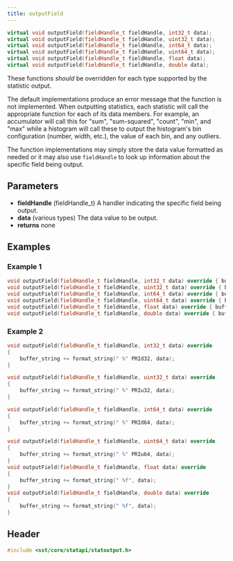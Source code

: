 ```yaml
---
title: outputField
---
```


```cpp
virtual void outputField(fieldHandle_t fieldHandle, int32_t data);
virtual void outputField(fieldHandle_t fieldHandle, uint32_t data);
virtual void outputField(fieldHandle_t fieldHandle, int64_t data);
virtual void outputField(fieldHandle_t fieldHandle, uint64_t data);
virtual void outputField(fieldHandle_t fieldHandle, float data);
virtual void outputField(fieldHandle_t fieldHandle, double data);
```

These functions *should* be overridden for each type supported by the statistic output. 

The default implementations produce an error message that the function is not implemented. When outputting statistics, each statistic will call the appropriate function for each of its data members. For example, an accumulator will call this for "sum", "sum-squared", "count", "min", and "max" while a histogram will call these to output the histogram's bin configuration (number, width, etc.), the value of each bin, and any outliers.

The function implementations may simply store the data value formatted as needed or it may also use `fieldHandle` to look up information about the specific field being output.

## Parameters
* **fieldHandle** (fieldHandle_t) A handler indicating the specific field being output.
* **data** (various types) The data value to be output.
* **returns** none

## Examples

### Example 1
```cpp title="Buffering data as strings without any field information"
void outputField(fieldHandle_t fieldHandle, int32_t data) override { buffer_string += format_string(" %" PRId32, data); }
void outputField(fieldHandle_t fieldHandle, uint32_t data) override { buffer_string += format_string(" %" PRIu32, data); }
void outputField(fieldHandle_t fieldHandle, int64_t data) override { buffer_string += format_string(" %" PRId64, data); }
void outputField(fieldHandle_t fieldHandle, uint64_t data) override { buffer_string += format_string(" %" PRIu64, data); }
void outputField(fieldHandle_t fieldHandle, float data) override { buffer_string += format_string(" %f", data); }
void outputField(fieldHandle_t fieldHandle, double data) override { buffer_string += format_string(" %f", data); }
```

### Example 2
```cpp title="Buffering data as strings with field information"
void outputField(fieldHandle_t fieldHandle, int32_t data) override 
{ 
    buffer_string += format_string(" %" PRId32, data); 
}

void outputField(fieldHandle_t fieldHandle, uint32_t data) override 
{ 
    buffer_string += format_string(" %" PRIu32, data); 
}

void outputField(fieldHandle_t fieldHandle, int64_t data) override 
{ 
    buffer_string += format_string(" %" PRId64, data); 
}

void outputField(fieldHandle_t fieldHandle, uint64_t data) override 
{ 
    buffer_string += format_string(" %" PRIu64, data); 
}
void outputField(fieldHandle_t fieldHandle, float data) override 
{ 
    buffer_string += format_string(" %f", data); 
}
void outputField(fieldHandle_t fieldHandle, double data) override 
{ 
    buffer_string += format_string(" %f", data); 
}
```

## Header
```cpp
#include <sst/core/statapi/statoutput.h>
```